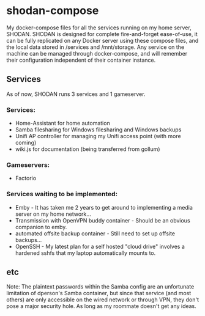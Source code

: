 # shodan-compose

My docker-compose files for all the services running on my home server, SHODAN.
SHODAN is designed for complete fire-and-forget ease-of-use, it can be fully replicated on any Docker server using these compose files, and the local data stored in /services and /mnt/storage. Any service on the machine can be managed through docker-compose, and will remember their configuration independent of their container instance.

## Services
As of now, SHODAN runs 3 services and 1 gameserver.

### Services:
* Home-Assistant for home automation
* Samba filesharing for Windows filesharing and Windows backups
* Unifi AP controller for managing my Unifi access point (with more coming)
* wiki.js for documentation (being transferred from gollum)

### Gameservers:
* Factorio

### Services waiting to be implemented:
 * Emby - It has taken me 2 years to get around to implementing a media server on my home network...
 * Transmission with OpenVPN buddy container - Should be an obvious companion to emby.
 * automated offsite backup container - Still need to set up offsite backups...
 * OpenSSH - My latest plan for a self hosted "cloud drive" involves a hardened sshfs that my laptop automatically mounts to.

## etc
Note: The plaintext passwords within the Samba config are an unfortunate limitation of dperson's Samba container, but since that service (and most others) are only accessible on the wired network or through VPN, they don't pose a major security hole. As long as my roommate doesn't get any ideas.
